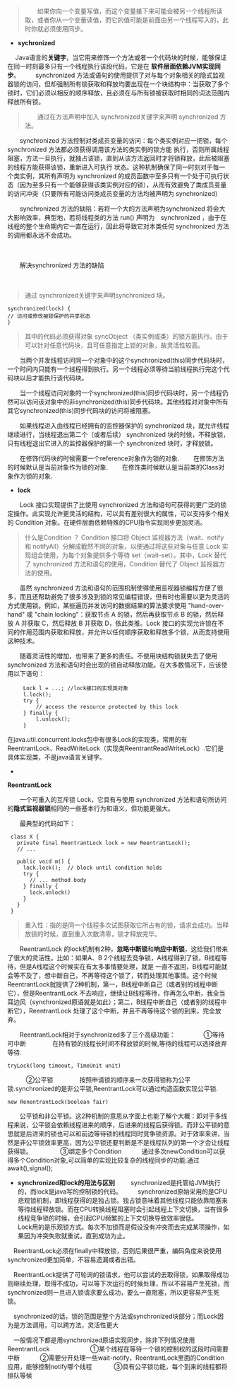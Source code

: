>　　如果你向一个变量写值，而这个变量接下来可能会被另一个线程所读取，或者你从一个变量读值，而它的值可能是前面由另一个线程写入的，此时你就必须使用同步。


- **sychronized**

　 Java语言的**关键字**，当它用来修饰一个方法或者一个代码块的时候，能够保证在同一时刻最多只有一个线程执行该段代码，它是在 **软件层面依赖JVM实现同步**。
　　 synchronized 方法或语句的使用提供了对与每个对象相关的隐式监视器锁的访问，但却强制所有锁获取和释放均要出现在一个块结构中：当获取了多个锁时，它们必须以相反的顺序释放，且必须在与所有锁被获取时相同的词法范围内释放所有锁。

> 　　通过在方法声明中加入 synchronized关键字来声明 synchronized 方法。
> 
　　synchronized 方法控制对类成员变量的访问：每个类实例对应一把锁，每个 synchronized 方法都必须获得调用该方法的类实例的锁方能
执行，否则所属线程阻塞，方法一旦执行，就独占该锁，直到从该方法返回时才将锁释放，此后被阻塞的线程方能获得该锁，重新进入可执行
状态。这种机制确保了同一时刻对于每一个类实例，其所有声明为 synchronized 的成员函数中至多只有一个处于可执行状态（因为至多只有一个能够获得该类实例对应的锁），从而有效避免了类成员变量的访问冲突（只要所有可能访问类成员变量的方法均被声明为 synchronized）
> 
> 
　　synchronized 方法的缺陷：若将一个大的方法声明为synchronized 将会大大影响效率，典型地，若将线程类的方法 run() 声明为　synchronized ，由于在线程的整个生命期内它一直在运行，因此将导致它对本类任何 synchronized 方法的调用都永远不会成功。

  　　

 　　解决synchronized 方法的缺陷

　　

> 通过 synchronized关键字来声明synchronized 块。
```
synchronized(lock) {
// 访问或修改被锁保护的共享状态
}
```
> 其中的代码必须获得对象 syncObject （类实例或类）的锁方能执行。由于可以针对任意代码块，且可任意指定上锁的对象，故灵活性较高。 


　　当两个并发线程访问同一个对象中的这个synchronized(this)同步代码块时，一个时间内只能有一个线程得到执行。另一个线程必须等待当前线程执行完这个代码块以后才能执行该代码块。

　　当一个线程访问对象的一个synchronized(this)同步代码块时，另一个线程仍然可以访问该对象中的非synchronized(this)同步代码块。其他线程对对象中所有其它synchronized(this)同步代码块的访问将被阻塞。

　　如果线程进入由线程已经拥有的监控器保护的 synchronized 块，就允许线程继续进行，当线程退出第二个（或者后续） synchronized 块的时候，不释放锁，只有线程退出它进入的监控器保护的第一个 synchronized 块时，才释放锁。

　　在修饰代码块的时候需要一个reference对象作为锁的对象.
　　在修饰方法的时候默认是当前对象作为锁的对象.
　　在修饰类时候默认是当前类的Class对象作为锁的对象.

 - **lock**

　　Lock 接口实现提供了比使用 synchronized 方法和语句可获得的更广泛的锁定操作。此实现允许更灵活的结构，可以具有差别很大的属性，可以支持多个相关的 Condition 对象。在硬件层面依赖特殊的CPU指令实现同步更加灵活。


> 什么是Condition ？
> Condition 接口将 Object 监视器方法（wait、notify 和 notifyAll）分解成截然不同的对象，以便通过将这些对象与任意 Lock 实现组合使用，为每个对象提供多个等待 set（wait-set）。其中，Lock 替代了 synchronized 方法和语句的使用，Condition 替代了 Object 监视器方法的使用。

　　虽然 synchronized 方法和语句的范围机制使得使用监视器锁编程方便了很多，而且还帮助避免了很多涉及到锁的常见编程错误，但有时也需要以更为灵活的方式使用锁。例如，某些遍历并发访问的数据结果的算法要求使用 "hand-over-hand" 或 "chain locking"：获取节点 A 的锁，然后再获取节点 B 的锁，然后释放 A 并获取 C，然后释放 B 并获取 D，依此类推。Lock 接口的实现允许锁在不同的作用范围内获取和释放，并允许以任何顺序获取和释放多个锁，从而支持使用这种技术。

　　随着灵活性的增加，也带来了更多的责任。不使用块结构锁就失去了使用 synchronized 方法和语句时会出现的锁自动释放功能。在大多数情况下，应该使用以下语句：

```
　　　Lock l = ...; //lock接口的实现类对象
     l.lock();
     try {
         // access the resource protected by this lock
     } finally {
         l.unlock();
     }
```
  在java.util.concurrent.locks包中有很多Lock的实现类，常用的有ReentrantLock、ReadWriteLock（实现类ReentrantReadWriteLock）.它们是具体实现类，不是java语言关键字。


 - 

**ReentrantLock**

　　一个可重入的互斥锁 Lock，它具有与使用 synchronized 方法和语句所访问的**隐式监视器锁**相同的一些基本行为和语义，但功能更强大。

　　最典型的代码如下：
　　

```
 class X {
   private final ReentrantLock lock = new ReentrantLock();
   // ...

   public void m() { 
     lock.lock();  // block until condition holds
     try {
       // ... method body
     } finally {
       lock.unlock()
     }
   }
 }
```

> 重入性：指的是同一个线程多次试图获取它所占有的锁，请求会成功。当释放锁的时候，直到重入次数清零，锁才释放完毕。
> 
　　ReentrantLock 的lock机制有2种，**忽略中断锁**和**响应中断锁**，这给我们带来了很大的灵活性。比如：如果A、B 2个线程去竞争锁，A线程得到了锁，B线程等待，但是A线程这个时候实在有太多事情要处理，就是 一直不返回，B线程可能就会等不及了，想中断自己，不再等待这个锁了，转而处理其他事情。这个时候ReentrantLock就提供了2种机制，第一，B线程中断自己（或者别的线程中断它），但是ReentrantLock 不去响应，继续让B线程等待，你再怎么中断，我全当耳边风（synchronized原语就是如此）；第二，B线程中断自己（或者别的线程中断它），ReentrantLock 处理了这个中断，并且不再等待这个锁的到来，完全放弃。
　　

　　ReentrantLock相对于synchronized多了三个高级功能：
　　
　　①等待可中断
　　　　在持有锁的线程长时间不释放锁的时候,等待的线程可以选择放弃等待.
　　　　

```
tryLock(long timeout, TimeUnit unit)
```
　　　②公平锁
　　　　按照申请锁的顺序来一次获得锁称为公平锁.synchronized的是非公平锁,ReentrantLock可以通过构造函数实现公平锁.

```
new RenentrantLock(boolean fair)
```
　　公平锁和非公平锁。这2种机制的意思从字面上也能了解个大概：即对于多线程来说，公平锁会依赖线程进来的顺序，后进来的线程后获得锁。而非公平锁的意思就是后进来的锁也可以和前边等待锁的线程同时竞争锁资源。对于效率来讲，当然是非公平锁效率更高，因为公平锁还要判断是不是线程队列的第一个才会让线程获得锁。
　　
　　③绑定多个Condition
　　　通过多次newCondition可以获得多个Condition对象,可以简单的实现比较复杂的线程同步的功能.通过await(),signal();

 - **synchronized和lock的用法与区别**
　
　synchronized是托管给JVM执行的，而lock是java写的控制锁的代码。
　
　synchronized原始采用的是CPU悲观锁机制，即线程获得的是独占锁。独占锁意味着其他线程只能依靠阻塞来等待线程释放锁。而在CPU转换线程阻塞时会引起线程上下文切换，当有很多线程竞争锁的时候，会引起CPU频繁的上下文切换导致效率很低。　
　
　Lock用的是乐观锁方式。每次不加锁而是假设没有冲突而去完成某项操作，如果因为冲突失败就重试，直到成功为止。

　ReentrantLock必须在finally中释放锁，否则后果很严重，编码角度来说使用synchronized更加简单，不容易遗漏或者出错。

　ReentrantLock提供了可轮询的锁请求，他可以尝试的去取得锁，如果取得成功则继续处理，取得不成功，可以等下次运行的时候处理，所以不容易产生死锁，而synchronized则一旦进入锁请求要么成功，要么一直阻塞，所以更容易产生死锁。

　synchronized的话，锁的范围是整个方法或synchronized块部分；而Lock因为是方法调用，可以跨方法，灵活性更大

　一般情况下都是用synchronized原语实现同步，除非下列情况使用ReentrantLock
　　　
　　　①某个线程在等待一个锁的控制权的这段时间需要中断
　　　②需要分开处理一些wait-notify，ReentrantLock里面的Condition应用，能够控制notify哪个线程
　　　 ③具有公平锁功能，每个到来的线程都将排队等候
